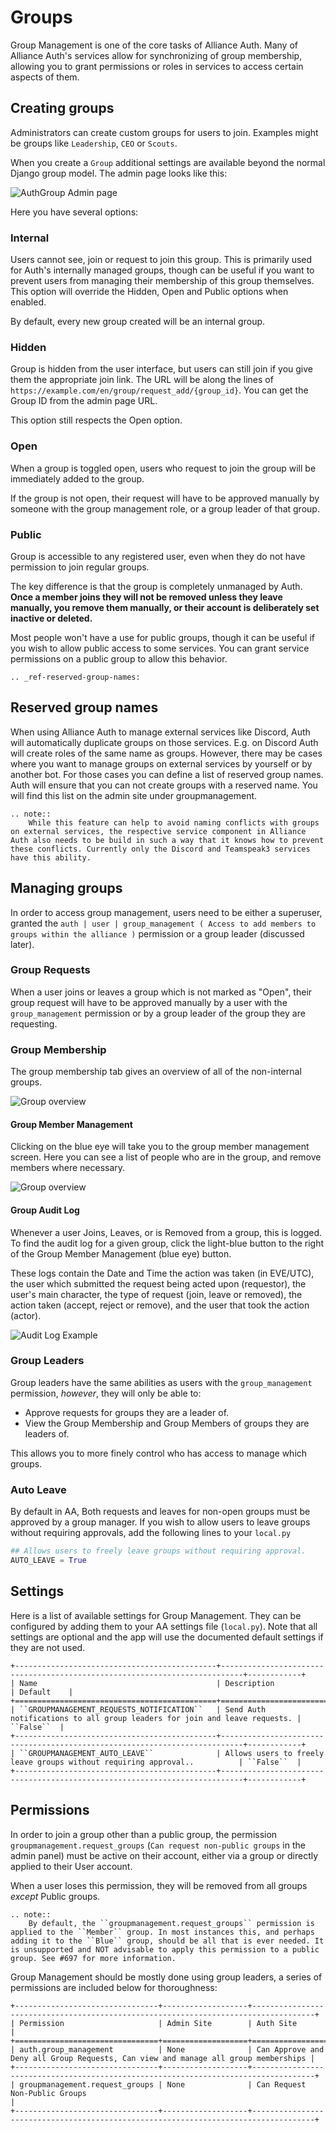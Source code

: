 # Groups

Group Management is one of the core tasks of Alliance Auth. Many of Alliance Auth's services allow for synchronizing of group membership, allowing you to grant permissions or roles in services to access certain aspects of them.

## Creating groups

Administrators can create custom groups for users to join. Examples might be groups like `Leadership`, `CEO` or `Scouts`.

When you create a `Group` additional settings are available beyond the normal Django group model. The admin page looks like this:

![AuthGroup Admin page](/_static/images/features/core/groupmanagement/group-admin.png)

Here you have several options:

### Internal

Users cannot see, join or request to join this group. This is primarily used for Auth's internally managed groups, though can be useful if you want to prevent users from managing their membership of this group themselves. This option will override the Hidden, Open and Public options when enabled.

By default, every new group created will be an internal group.

### Hidden

Group is hidden from the user interface, but users can still join if you give them the appropriate join link. The URL will be along the lines of `https://example.com/en/group/request_add/{group_id}`. You can get the Group ID from the admin page URL.

This option still respects the Open option.

### Open

When a group is toggled open, users who request to join the group will be immediately added to the group.

If the group is not open, their request will have to be approved manually by someone with the group management role, or a group leader of that group.

### Public

Group is accessible to any registered user, even when they do not have permission to join regular groups.

The key difference is that the group is completely unmanaged by Auth. **Once a member joins they will not be removed unless they leave manually, you remove them manually, or their account is deliberately set inactive or deleted.**

Most people won't have a use for public groups, though it can be useful if you wish to allow public access to some services. You can grant service permissions on a public group to allow this behavior.

```eval_rst
.. _ref-reserved-group-names:
```

## Reserved group names

When using Alliance Auth to manage external services like Discord, Auth will automatically duplicate groups on those services. E.g. on Discord Auth will create roles of the same name as groups. However, there may be cases where you want to manage groups on external services by yourself or by another bot. For those cases you can define a list of reserved group names. Auth will ensure that you can not create groups with a reserved name. You will find this list on the admin site under groupmanagement.

```eval_rst
.. note::
    While this feature can help to avoid naming conflicts with groups on external services, the respective service component in Alliance Auth also needs to be build in such a way that it knows how to prevent these conflicts. Currently only the Discord and Teamspeak3 services have this ability.
```

## Managing groups

In order to access group management, users need to be either a superuser, granted the `auth | user | group_management ( Access to add members to groups within the alliance )` permission or a group leader (discussed later).

### Group Requests

When a user joins or leaves a group which is not marked as "Open", their group request will have to be approved manually by a user with the `group_management` permission or by a group leader of the group they are requesting.

### Group Membership

The group membership tab gives an overview of all of the non-internal groups.

![Group overview](/_static/images/features/core/groupmanagement/group-membership.png)

#### Group Member Management

Clicking on the blue eye will take you to the group member management screen. Here you can see a list of people who are in the group, and remove members where necessary.

![Group overview](/_static/images/features/core/groupmanagement/group-member-management.png)

#### Group Audit Log

Whenever a user Joins, Leaves, or is Removed from a group, this is logged. To find the audit log for a given group, click the light-blue button to the right of the Group Member Management (blue eye) button.

These logs contain the Date and Time the action was taken (in EVE/UTC), the user which submitted the request being acted upon (requestor), the user's main character, the type of request (join, leave or removed), the action taken (accept, reject or remove), and the user that took the action (actor).

![Audit Log Example](/_static/images/features/core/groupmanagement/group_audit_log.png)

### Group Leaders

Group leaders have the same abilities as users with the `group_management` permission, _however_, they will only be able to:

- Approve requests for groups they are a leader of.
- View the Group Membership and Group Members of groups they are leaders of.

This allows you to more finely control who has access to manage which groups.

### Auto Leave

By default in AA, Both requests and leaves for non-open groups must be approved by a group manager. If you wish to allow users to leave groups without requiring approvals, add the following lines to your `local.py`

```python
## Allows users to freely leave groups without requiring approval.
AUTO_LEAVE = True
```

## Settings

Here is a list of available settings for Group Management. They can be configured by adding them to your AA settings file (``local.py``).
Note that all settings are optional and the app will use the documented default settings if they are not used.

```eval_rst
+---------------------------------------------+---------------------------------------------------------------------------+------------+
| Name                                        | Description                                                               | Default    |
+=============================================+===========================================================================+============+
| ``GROUPMANAGEMENT_REQUESTS_NOTIFICATION``   | Send Auth notifications to all group leaders for join and leave requests. | ``False``  |
+---------------------------------------------+---------------------------------------------------------------------------+------------+
| ``GROUPMANAGEMENT_AUTO_LEAVE``              | Allows users to freely leave groups without requiring approval..          | ``False``  |
+---------------------------------------------+---------------------------------------------------------------------------+------------+
```

## Permissions

In order to join a group other than a public group, the permission `groupmanagement.request_groups` (`Can request non-public groups` in the admin panel) must be active on their account, either via a group or directly applied to their User account.

When a user loses this permission, they will be removed from all groups _except_ Public groups.

```eval_rst
.. note::
    By default, the ``groupmanagement.request_groups`` permission is applied to the ``Member`` group. In most instances this, and perhaps adding it to the ``Blue`` group, should be all that is ever needed. It is unsupported and NOT advisable to apply this permission to a public group. See #697 for more information.
```

Group Management should be mostly done using group leaders, a series of permissions are included below for thoroughness:

```eval_rst
+--------------------------------+-------------------+------------------------------------------------------------------------------------+
| Permission                     | Admin Site        | Auth Site                                                                          |
+================================+===================+====================================================================================+
| auth.group_management          | None              | Can Approve and Deny all Group Requests, Can view and manage all group memberships |
+--------------------------------+-------------------+------------------------------------------------------------------------------------+
| groupmanagement.request_groups | None              | Can Request Non-Public Groups                                                      |
+--------------------------------+-------------------+------------------------------------------------------------------------------------+
```
